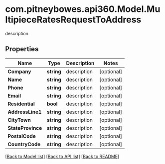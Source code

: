 # com.pitneybowes.api360.Model.MultipieceRatesRequestToAddress
description

## Properties

Name | Type | Description | Notes
------------ | ------------- | ------------- | -------------
**Company** | **string** | description | [optional] 
**Name** | **string** | description | [optional] 
**Phone** | **string** | description | [optional] 
**Email** | **string** | description | [optional] 
**Residential** | **bool** | description | [optional] 
**AddressLine1** | **string** | description | [optional] 
**CityTown** | **string** | description | [optional] 
**StateProvince** | **string** | description | [optional] 
**PostalCode** | **string** | description | [optional] 
**CountryCode** | **string** | description | [optional] 

[[Back to Model list]](../README.md#documentation-for-models) [[Back to API list]](../README.md#documentation-for-api-endpoints) [[Back to README]](../README.md)

